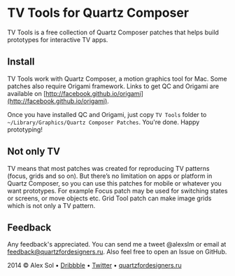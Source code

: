 # TV Tools for Quartz Composer
TV Tools is a free collection of Quartz Composer patches that helps build prototypes for interactive TV apps.

## Install
TV Tools work with Quartz Composer, a motion graphics tool for Mac. Some patches also require Origami framework. Links to get QC and Origami are available on [http://facebook.github.io/origami](http://facebook.github.io/origami).

Once you have installed QC and Origami, just copy ``TV Tools`` folder to ``~/Library/Graphics/Quartz Composer Patches``. You're done. Happy prototyping!

## Not only TV
TV means that most patches was created for reproducing TV patterns (focus, grids and so on). But there’s no limitation on apps or platform in Quartz Composer, so you can use this patches for mobile or whatever you want prototypes. For example Focus patch may be used for switching states or screens, or move objects etc. Grid Tool patch can make image grids which is not only a TV pattern.

## Feedback
Any feedback's appreciated. You can send me a tweet @alexslm or email at feedback@quartzfordesigners.ru. Also feel free to open an Issue on GitHub.

2014 © Alex Sol • [Dribbble](https://dribbble.com/alexsol) • [Twitter](https://twitter.com/alexslm) • [quartzfordesigners.ru](http://quartzfordesigners.ru)
